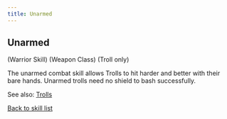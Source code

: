 ```yaml
---
title: Unarmed
---
```


## Unarmed

(Warrior Skill) (Weapon Class) (Troll only)

The unarmed combat skill allows Trolls to hit harder and better with
their bare hands. Unarmed trolls need no shield to bash successfully.

See also: [Trolls](Trolls "wikilink")

[Back to skill list](Skill "wikilink")